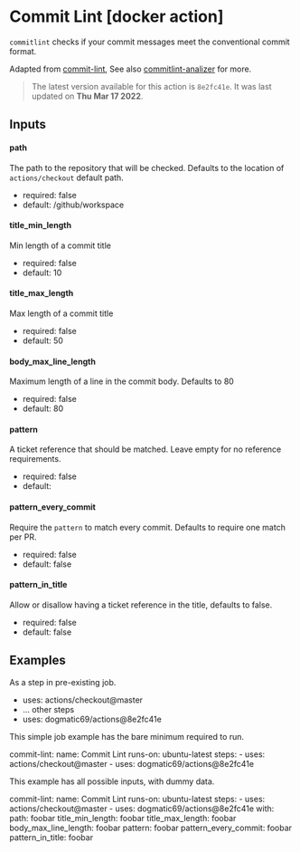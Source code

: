 <!-- NOTICE: Auto generated file! -->
# Commit Lint [docker action]

`commitlint` checks if your commit messages meet the conventional commit
format.

Adapted from [commit-lint], See also [commitlint-analizer] for more.

[commitlint-analizer]: https://github.com/semantic-release/commit-analyzer
[commit-lint]: https://github.com/conventional-changelog/commitlint


> The latest version available for this action is `8e2fc41e`. It was last
updated on **Thu Mar 17 2022**.

## Inputs

#### path

The path to the repository that will be checked. Defaults to the location
of `actions/checkout` default path.


- required: false
- default: /github/workspace

#### title_min_length

Min length of a commit title


- required: false
- default: 10

#### title_max_length

Max length of a commit title


- required: false
- default: 50

#### body_max_line_length

Maximum length of a line in the commit body. Defaults to 80


- required: false
- default: 80

#### pattern

A ticket reference that should be matched. Leave empty for no reference
requirements.


- required: false
- default: 

#### pattern_every_commit

Require the `pattern` to match every commit. Defaults to require one
match per PR.


- required: false
- default: false

#### pattern_in_title

Allow or disallow having a ticket reference in the title, defaults to
  false.


- required: false
- default: false


## Examples

As a step in pre-existing job.

  - uses: actions/checkout@master
  - ... other steps
  - uses: dogmatic69/actions@8e2fc41e


This simple job example has the bare minimum required to run.

  commit-lint:
    name: Commit Lint
    runs-on: ubuntu-latest
    steps:
      - uses: actions/checkout@master
      - uses: dogmatic69/actions@8e2fc41e

This example has all possible inputs, with dummy data.

  commit-lint:
    name: Commit Lint
      runs-on: ubuntu-latest
      steps:
        - uses: actions/checkout@master
        - uses: dogmatic69/actions@8e2fc41e
        with:
          path: foobar
          title_min_length: foobar
          title_max_length: foobar
          body_max_line_length: foobar
          pattern: foobar
          pattern_every_commit: foobar
          pattern_in_title: foobar
